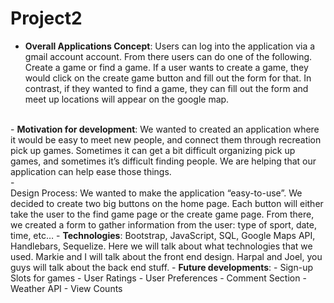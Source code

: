 # Project2

- <b>Overall Applications Concept</b>: Users can log into the application via a gmail account account. From there users can do one of the following. Create a game or find a game. If a user wants to create a game, they would click on the create game button and fill out the form for that. In contrast, if they wanted to find a game, they can fill out the form and meet up locations will appear on the google map.
<br>
- <b>Motivation for development</b>: We wanted to created an application where it would be easy to meet new people, and connect them through recreation pick up games. Sometimes it can get a bit difficult organizing pick up games, and sometimes it’s difficult finding people. We are helping that our application can help ease those things.
<br>
- <br>Design Process</b>: We wanted to make the application “easy-to-use”. We decided to create two big buttons on the home page. Each button will either take the user to the find game page or the create game page. From there, we created a form to gather information from the user: type of sport, date, time, etc…
- <b>Technologies</b>: Bootstrap, JavaScript, SQL, Google Maps API, Handlebars, Sequelize.
Here we will talk about what technologies that we used. Markie and I will talk about the front end design. Harpal and Joel, you guys will talk about the back end stuff.
- <b>Future developments</b>:
  - Sign-up Slots for games
  - User Ratings 
  - User Preferences 
  - Comment Section 
  - Weather API
  - View Counts
